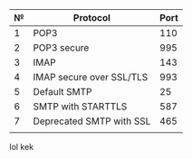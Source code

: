 | №   | Protocol                 | Port |
| --- | ------------------------ | ---- |
| 1   | POP3                     | 110  |
| 2   | POP3 secure              | 995  |
| 3   | IMAP                     | 143  |
| 4   | IMAP secure over SSL/TLS | 993  |
| 5   | Default SMTP             | 25   |
| 6   | SMTP with STARTTLS       | 587  |
| 7   | Deprecated SMTP with SSL | 465  |
|     |                          |      |


lol kek
